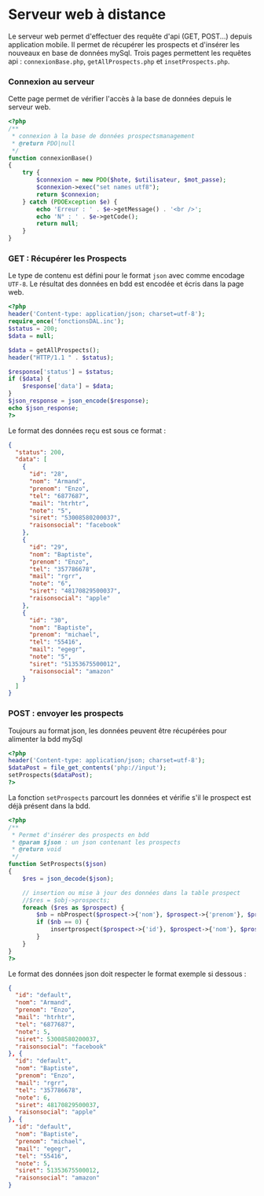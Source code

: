 # Serveur web à distance

Le serveur web permet d'effectuer des requête d'api (GET, POST...) depuis application mobile.
Il permet de récupérer les prospects et d'insérer les nouveaux en base de données mySql.
Trois pages permettent les requêtes api : `connexionBase.php`, `getAllProspects.php` et `insetProspects.php`.

### Connexion au serveur
Cette page permet de vérifier l'accès à la base de données depuis le serveur web.

```php
<?php
/**
 * connexion à la base de données prospectsmanagement
 * @return PDO|null
 */
function connexionBase()
{
    try {
        $connexion = new PDO($hote, $utilisateur, $mot_passe);
        $connexion->exec("set names utf8");
        return $connexion;
    } catch (PDOException $e) {
        echo 'Erreur : ' . $e->getMessage() . '<br />';
        echo 'N° : ' . $e->getCode();
        return null;
    }
}
```

### GET : Récupérer les Prospects
Le type de contenu est défini pour le format `json` avec comme encodage `UTF-8`.
Le résultat des données en bdd est encodée et écris dans la page web.

```php
<?php
header('Content-type: application/json; charset=utf-8');
require_once('fonctionsDAL.inc');
$status = 200;
$data = null;

$data = getAllProspects();
header("HTTP/1.1 " . $status);

$response['status'] = $status;
if ($data) {
    $response['data'] = $data;
}
$json_response = json_encode($response);
echo $json_response;
?>
```

Le format des données reçu est sous ce format :
```json
{
  "status": 200,
  "data": [
    {
      "id": "28",
      "nom": "Armand",
      "prenom": "Enzo",
      "tel": "6877687",
      "mail": "htrhtr",
      "note": "5",
      "siret": "53008580200037",
      "raisonsocial": "facebook"
    },
    {
      "id": "29",
      "nom": "Baptiste",
      "prenom": "Enzo",
      "tel": "357786678",
      "mail": "rgrr",
      "note": "6",
      "siret": "48170829500037",
      "raisonsocial": "apple"
    },
    {
      "id": "30",
      "nom": "Baptiste",
      "prenom": "michael",
      "tel": "55416",
      "mail": "egegr",
      "note": "5",
      "siret": "51353675500012",
      "raisonsocial": "amazon"
    }
  ]
}
```

### POST : envoyer les prospects
Toujours au format json, les données peuvent être récupérées pour alimenter la bdd mySql

```php
<?php
header('Content-type: application/json; charset=utf-8');
$dataPost = file_get_contents('php://input');
setProspects($dataPost);
?>
```

La fonction `setProspects` parcourt les données et vérifie s'il le prospect est déjà présent dans la bdd.

```php
<?php
/**
 * Permet d'insérer des prospects en bdd
 * @param $json : un json contenant les prospects
 * @return void
 */
function SetProspects($json)
{
    $res = json_decode($json);

    // insertion ou mise à jour des données dans la table prospect
    //$res = $obj->prospects;
    foreach ($res as $prospect) {
        $nb = nbProspect($prospect->{'nom'}, $prospect->{'prenom'}, $prospect->{'raisonsocial'});
        if ($nb == 0) {
            insertprospect($prospect->{'id'}, $prospect->{'nom'}, $prospect->{'prenom'}, $prospect->{'tel'}, $prospect->{'mail'}, $prospect->{'note'}, $prospect->{'siret'}, $prospect->{'raisonsocial'});
        }
    }
}
?>
```

Le format des données json doit respecter le format exemple si dessous : 
```json
{
  "id": "default",
  "nom": "Armand",
  "prenom": "Enzo",
  "mail": "htrhtr",
  "tel": "6877687",
  "note": 5,
  "siret": 53008580200037,
  "raisonsocial": "facebook"
}, {
  "id": "default",
  "nom": "Baptiste",
  "prenom": "Enzo",
  "mail": "rgrr",
  "tel": "357786678",
  "note": 6,
  "siret": 48170829500037,
  "raisonsocial": "apple"
}, {
  "id": "default",
  "nom": "Baptiste",
  "prenom": "michael",
  "mail": "egegr",
  "tel": "55416",
  "note": 5,
  "siret": 51353675500012,
  "raisonsocial": "amazon"
}
```